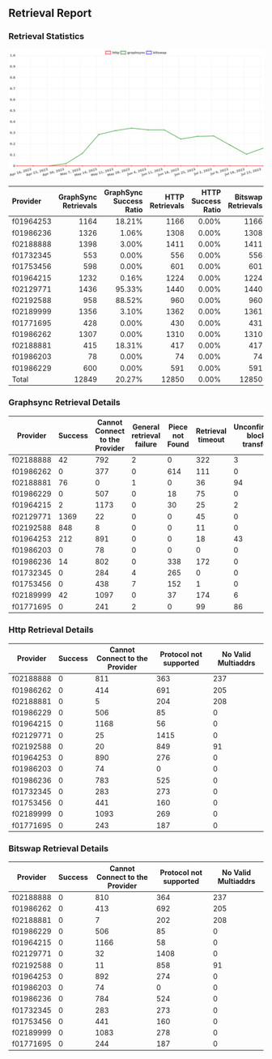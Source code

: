 ## Retrieval Report
### Retrieval Statistics
<img src="https://raw.githubusercontent.com/data-preservation-programs/filplus-checker-assets/main/filecoin-project/filecoin-plus-large-datasets/issues/1276/1690444410810.png"/>

| Provider  | GraphSync Retrievals | GraphSync Success Ratio | HTTP Retrievals | HTTP Success Ratio | Bitswap Retrievals | Bitswap Success Ratio |
| :-------- | -------------------: | ----------------------: | --------------: | -----------------: | -----------------: | --------------------: |
| f01964253 |                 1164 |                  18.21% |            1166 |              0.00% |               1166 |                 0.00% |
| f01986236 |                 1326 |                   1.06% |            1308 |              0.00% |               1308 |                 0.00% |
| f02188888 |                 1398 |                   3.00% |            1411 |              0.00% |               1411 |                 0.00% |
| f01732345 |                  553 |                   0.00% |             556 |              0.00% |                556 |                 0.00% |
| f01753456 |                  598 |                   0.00% |             601 |              0.00% |                601 |                 0.00% |
| f01964215 |                 1232 |                   0.16% |            1224 |              0.00% |               1224 |                 0.00% |
| f02129771 |                 1436 |                  95.33% |            1440 |              0.00% |               1440 |                 0.00% |
| f02192588 |                  958 |                  88.52% |             960 |              0.00% |                960 |                 0.00% |
| f02189999 |                 1356 |                   3.10% |            1362 |              0.00% |               1361 |                 0.00% |
| f01771695 |                  428 |                   0.00% |             430 |              0.00% |                431 |                 0.00% |
| f01986262 |                 1307 |                   0.00% |            1310 |              0.00% |               1310 |                 0.00% |
| f02188881 |                  415 |                  18.31% |             417 |              0.00% |                417 |                 0.00% |
| f01986203 |                   78 |                   0.00% |              74 |              0.00% |                 74 |                 0.00% |
| f01986229 |                  600 |                   0.00% |             591 |              0.00% |                591 |                 0.00% |
| Total     |                12849 |                  20.27% |           12850 |              0.00% |              12850 |                 0.00% |

### Graphsync Retrieval Details
| Provider  | Success | Cannot Connect to the Provider | General retrieval failure | Piece not Found | Retrieval timeout | Unconfirmed block transfer | No Valid Multiaddrs |
| --------- | ------- | ------------------------------ | ------------------------- | --------------- | ----------------- | -------------------------- | ------------------- |
| f02188888 | 42      | 792                            | 2                         | 0               | 322               | 3                          | 237                 |
| f01986262 | 0       | 377                            | 0                         | 614             | 111               | 0                          | 205                 |
| f02188881 | 76      | 0                              | 1                         | 0               | 36                | 94                         | 208                 |
| f01986229 | 0       | 507                            | 0                         | 18              | 75                | 0                          | 0                   |
| f01964215 | 2       | 1173                           | 0                         | 30              | 25                | 2                          | 0                   |
| f02129771 | 1369    | 22                             | 0                         | 0               | 45                | 0                          | 0                   |
| f02192588 | 848     | 8                              | 0                         | 0               | 11                | 0                          | 91                  |
| f01964253 | 212     | 891                            | 0                         | 0               | 18                | 43                         | 0                   |
| f01986203 | 0       | 78                             | 0                         | 0               | 0                 | 0                          | 0                   |
| f01986236 | 14      | 802                            | 0                         | 338             | 172               | 0                          | 0                   |
| f01732345 | 0       | 284                            | 4                         | 265             | 0                 | 0                          | 0                   |
| f01753456 | 0       | 438                            | 7                         | 152             | 1                 | 0                          | 0                   |
| f02189999 | 42      | 1097                           | 0                         | 37              | 174               | 6                          | 0                   |
| f01771695 | 0       | 241                            | 2                         | 0               | 99                | 86                         | 0                   |

### Http Retrieval Details
| Provider  | Success | Cannot Connect to the Provider | Protocol not supported | No Valid Multiaddrs |
| --------- | ------- | ------------------------------ | ---------------------- | ------------------- |
| f02188888 | 0       | 811                            | 363                    | 237                 |
| f01986262 | 0       | 414                            | 691                    | 205                 |
| f02188881 | 0       | 5                              | 204                    | 208                 |
| f01986229 | 0       | 506                            | 85                     | 0                   |
| f01964215 | 0       | 1168                           | 56                     | 0                   |
| f02129771 | 0       | 25                             | 1415                   | 0                   |
| f02192588 | 0       | 20                             | 849                    | 91                  |
| f01964253 | 0       | 890                            | 276                    | 0                   |
| f01986203 | 0       | 74                             | 0                      | 0                   |
| f01986236 | 0       | 783                            | 525                    | 0                   |
| f01732345 | 0       | 283                            | 273                    | 0                   |
| f01753456 | 0       | 441                            | 160                    | 0                   |
| f02189999 | 0       | 1093                           | 269                    | 0                   |
| f01771695 | 0       | 243                            | 187                    | 0                   |

### Bitswap Retrieval Details
| Provider  | Success | Cannot Connect to the Provider | Protocol not supported | No Valid Multiaddrs |
| --------- | ------- | ------------------------------ | ---------------------- | ------------------- |
| f02188888 | 0       | 810                            | 364                    | 237                 |
| f01986262 | 0       | 413                            | 692                    | 205                 |
| f02188881 | 0       | 7                              | 202                    | 208                 |
| f01986229 | 0       | 506                            | 85                     | 0                   |
| f01964215 | 0       | 1166                           | 58                     | 0                   |
| f02129771 | 0       | 32                             | 1408                   | 0                   |
| f02192588 | 0       | 11                             | 858                    | 91                  |
| f01964253 | 0       | 892                            | 274                    | 0                   |
| f01986203 | 0       | 74                             | 0                      | 0                   |
| f01986236 | 0       | 784                            | 524                    | 0                   |
| f01732345 | 0       | 283                            | 273                    | 0                   |
| f01753456 | 0       | 441                            | 160                    | 0                   |
| f02189999 | 0       | 1083                           | 278                    | 0                   |
| f01771695 | 0       | 244                            | 187                    | 0                   |
